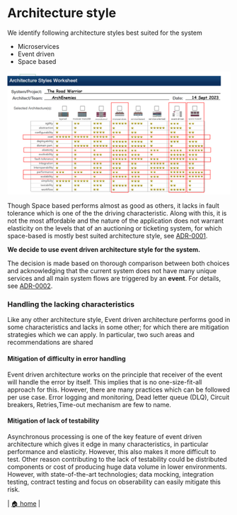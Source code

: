 # Architecture style

We identify following architecture styles best suited for the system

- Microservices
- Event driven
- Space based

![](/doc/arch-style-evaulation.png)

Though Space based performs almost as good as others, it lacks in fault tolerance which is one of the the driving characteristic. Along with this, it is not the most affordable and the nature of the application does not warrant elasticity on the levels that of an auctioning or ticketing system, for which space-based is mostly best suited architecture style, see [ADR-0001](/doc/adr/0001-arch-style-space-based.md).  

**We decide to use **event driven** architecture style for the system.**

The decision is made based on thorough comparison between both choices and acknowledging that the current system does not have many unique services and all main system flows are triggered by an **event**. For details, see [ADR-0002](/doc/adr/0002-arch-style-microservices-vs-event-driven.md).

### Handling the lacking characteristics

Like any other architecture style, Event driven architecture performs good in some characteristics and lacks in some other; for which there are mitigation strategies which we can apply. In particular, two such areas and recommendations are shared 

#### Mitigation of difficulty in error handling

Event driven architecture works on the principle that receiver of the event will handle the error by itself. This implies that is no one-size-fit-all approach for this. However, there are many practices which can be followed per use case. Error logging and monitoring, Dead letter queue (DLQ), Circuit breakers, Retries,Time-out mechanism are few to name.   

#### Mitigation of lack of testability

Asynchronous processing is one of the key feature of event driven architecture which gives it edge in many characteristics, in particular performance and elasticity. However, this also makes it more difficult to test. Other reason contributing to the lack of testability could be distributed components or cost of producing huge data volume in lower environments. However, with state-of-the-art technologies; data mocking, integration testing, contract testing and focus on obserability can easily mitigate this risk.

| [🏠 home](../README.md#analysis) |
